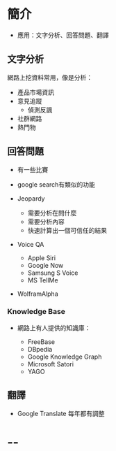 # 簡介

* 應用：文字分析、回答問題、翻譯

## 文字分析

網路上挖資料常用，像是分析：

* 產品市場資訊
* 意見追蹤
    * 偵測反諷
* 社群網路
* 熱門物

## 回答問題

* 有一些比賽

* google search有類似的功能

* Jeopardy
    * 需要分析在問什麼
    * 需要分析內容
    * 快速計算出一個可信任的結果
    
* Voice QA
    - Apple Siri
    - Google Now
    - Samsung S Voice
    - MS TellMe

* WolframAlpha

### Knowledge Base

* 網路上有人提供的知識庫：
    
    - FreeBase
    - DBpedia
    - Google Knowledge Graph
    - Microsoft Satori
    - YAGO

## 翻譯

* Google Translate 每年都有調整

# --
